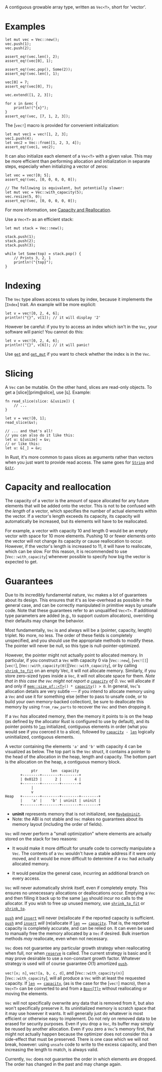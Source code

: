 A contiguous growable array type, written as `Vec<T>`, short for 'vector'.

# Examples

```
let mut vec = Vec::new();
vec.push(1);
vec.push(2);

assert_eq!(vec.len(), 2);
assert_eq!(vec[0], 1);

assert_eq!(vec.pop(), Some(2));
assert_eq!(vec.len(), 1);

vec[0] = 7;
assert_eq!(vec[0], 7);

vec.extend([1, 2, 3]);

for x in &vec {
    println!("{x}");
}
assert_eq!(vec, [7, 1, 2, 3]);
```

The [`vec!`] macro is provided for convenient initialization:

```
let mut vec1 = vec![1, 2, 3];
vec1.push(4);
let vec2 = Vec::from([1, 2, 3, 4]);
assert_eq!(vec1, vec2);
```

It can also initialize each element of a `Vec<T>` with a given value.
This may be more efficient than performing allocation and initialization
in separate steps, especially when initializing a vector of zeros:

```
let vec = vec![0; 5];
assert_eq!(vec, [0, 0, 0, 0, 0]);

// The following is equivalent, but potentially slower:
let mut vec = Vec::with_capacity(5);
vec.resize(5, 0);
assert_eq!(vec, [0, 0, 0, 0, 0]);
```

For more information, see
[Capacity and Reallocation](#capacity-and-reallocation).

Use a `Vec<T>` as an efficient stack:

```
let mut stack = Vec::new();

stack.push(1);
stack.push(2);
stack.push(3);

while let Some(top) = stack.pop() {
    // Prints 3, 2, 1
    println!("{top}");
}
```

# Indexing

The `Vec` type allows access to values by index, because it implements the
[`Index`] trait. An example will be more explicit:

```
let v = vec![0, 2, 4, 6];
println!("{}", v[1]); // it will display '2'
```

However be careful: if you try to access an index which isn't in the `Vec`,
your software will panic! You cannot do this:

```should_panic
let v = vec![0, 2, 4, 6];
println!("{}", v[6]); // it will panic!
```

Use [`get`] and [`get_mut`] if you want to check whether the index is in
the `Vec`.

# Slicing

A `Vec` can be mutable. On the other hand, slices are read-only objects.
To get a [slice][prim@slice], use [`&`]. Example:

```
fn read_slice(slice: &[usize]) {
    // ...
}

let v = vec![0, 1];
read_slice(&v);

// ... and that's all!
// you can also do it like this:
let u: &[usize] = &v;
// or like this:
let u: &[_] = &v;
```

In Rust, it's more common to pass slices as arguments rather than vectors
when you just want to provide read access. The same goes for [`String`] and
[`&str`].

# Capacity and reallocation

The capacity of a vector is the amount of space allocated for any future
elements that will be added onto the vector. This is not to be confused with
the *length* of a vector, which specifies the number of actual elements
within the vector. If a vector's length exceeds its capacity, its capacity
will automatically be increased, but its elements will have to be
reallocated.

For example, a vector with capacity 10 and length 0 would be an empty vector
with space for 10 more elements. Pushing 10 or fewer elements onto the
vector will not change its capacity or cause reallocation to occur. However,
if the vector's length is increased to 11, it will have to reallocate, which
can be slow. For this reason, it is recommended to use [`Vec::with_capacity`]
whenever possible to specify how big the vector is expected to get.

# Guarantees

Due to its incredibly fundamental nature, `Vec` makes a lot of guarantees
about its design. This ensures that it's as low-overhead as possible in
the general case, and can be correctly manipulated in primitive ways
by unsafe code. Note that these guarantees refer to an unqualified `Vec<T>`.
If additional type parameters are added (e.g., to support custom allocators),
overriding their defaults may change the behavior.

Most fundamentally, `Vec` is and always will be a (pointer, capacity, length)
triplet. No more, no less. The order of these fields is completely
unspecified, and you should use the appropriate methods to modify these.
The pointer will never be null, so this type is null-pointer-optimized.

However, the pointer might not actually point to allocated memory. In particular,
if you construct a `Vec` with capacity 0 via [`Vec::new`], [`vec![]`][`vec!`],
[`Vec::with_capacity(0)`][`Vec::with_capacity`], or by calling [`shrink_to_fit`]
on an empty Vec, it will not allocate memory. Similarly, if you store zero-sized
types inside a `Vec`, it will not allocate space for them. *Note that in this case
the `Vec` might not report a [`capacity`] of 0*. `Vec` will allocate if and only
if <code>[mem::size_of::\<T>]\() * [capacity]\() > 0</code>. In general, `Vec`'s allocation
details are very subtle --- if you intend to allocate memory using a `Vec`
and use it for something else (either to pass to unsafe code, or to build your
own memory-backed collection), be sure to deallocate this memory by using
`from_raw_parts` to recover the `Vec` and then dropping it.

If a `Vec` *has* allocated memory, then the memory it points to is on the heap
(as defined by the allocator Rust is configured to use by default), and its
pointer points to [`len`] initialized, contiguous elements in order (what
you would see if you coerced it to a slice), followed by <code>[capacity] - [len]</code>
logically uninitialized, contiguous elements.

A vector containing the elements `'a'` and `'b'` with capacity 4 can be
visualized as below. The top part is the `Vec` struct, it contains a
pointer to the head of the allocation in the heap, length and capacity.
The bottom part is the allocation on the heap, a contiguous memory block.

```text
            ptr      len  capacity
       +--------+--------+--------+
       | 0x0123 |      2 |      4 |
       +--------+--------+--------+
            |
            v
Heap   +--------+--------+--------+--------+
       |    'a' |    'b' | uninit | uninit |
       +--------+--------+--------+--------+
```

- **uninit** represents memory that is not initialized, see [`MaybeUninit`].
- Note: the ABI is not stable and `Vec` makes no guarantees about its memory
    layout (including the order of fields).

`Vec` will never perform a "small optimization" where elements are actually
stored on the stack for two reasons:

- It would make it more difficult for unsafe code to correctly manipulate
    a `Vec`. The contents of a `Vec` wouldn't have a stable address if it were
    only moved, and it would be more difficult to determine if a `Vec` had
    actually allocated memory.

- It would penalize the general case, incurring an additional branch
    on every access.

`Vec` will never automatically shrink itself, even if completely empty. This
ensures no unnecessary allocations or deallocations occur. Emptying a `Vec`
and then filling it back up to the same [`len`] should incur no calls to
the allocator. If you wish to free up unused memory, use
[`shrink_to_fit`] or [`shrink_to`].

[`push`] and [`insert`] will never (re)allocate if the reported capacity is
sufficient. [`push`] and [`insert`] *will* (re)allocate if
<code>[len] == [capacity]</code>. That is, the reported capacity is completely
accurate, and can be relied on. It can even be used to manually free the memory
allocated by a `Vec` if desired. Bulk insertion methods *may* reallocate, even
when not necessary.

`Vec` does not guarantee any particular growth strategy when reallocating
when full, nor when [`reserve`] is called. The current strategy is basic
and it may prove desirable to use a non-constant growth factor. Whatever
strategy is used will of course guarantee *O*(1) amortized [`push`].

`vec![x; n]`, `vec![a, b, c, d]`, and
[`Vec::with_capacity(n)`][`Vec::with_capacity`], will all produce a `Vec`
with at least the requested capacity. If <code>[len] == [capacity]</code>,
(as is the case for the [`vec!`] macro), then a `Vec<T>` can be converted to
and from a [`Box<[T]>`][owned slice] without reallocating or moving the elements.

`Vec` will not specifically overwrite any data that is removed from it,
but also won't specifically preserve it. Its uninitialized memory is
scratch space that it may use however it wants. It will generally just do
whatever is most efficient or otherwise easy to implement. Do not rely on
removed data to be erased for security purposes. Even if you drop a `Vec`, its
buffer may simply be reused by another allocation. Even if you zero a `Vec`'s memory
first, that might not actually happen because the optimizer does not consider
this a side-effect that must be preserved. There is one case which we will
not break, however: using `unsafe` code to write to the excess capacity,
and then increasing the length to match, is always valid.

Currently, `Vec` does not guarantee the order in which elements are dropped.
The order has changed in the past and may change again.

[`get`]: slice::get
[`get_mut`]: slice::get_mut
[`String`]: crate::string::String
[`&str`]: type@str
[`shrink_to_fit`]: Vec::shrink_to_fit
[`shrink_to`]: Vec::shrink_to
[capacity]: Vec::capacity
[`capacity`]: Vec::capacity
[mem::size_of::\<T>]: core::mem::size_of
[len]: Vec::len
[`len`]: Vec::len
[`push`]: Vec::push
[`insert`]: Vec::insert
[`reserve`]: Vec::reserve
[`MaybeUninit`]: core::mem::MaybeUninit
[owned slice]: Box
